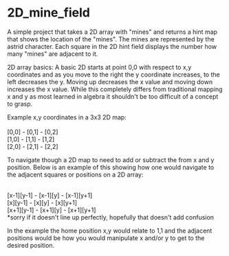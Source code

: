 # 2D_mine_field
A simple project that takes a 2D array with "mines" and returns a hint map that shows the location of the "mines".  The mines are represented by the astrid character.  Each square in the 2D hint field displays the number how many "mines" are adjacent to it.

2D array basics:
A basic 2D starts at point 0,0 with respect to x,y coordinates and as you move to the right the y coordinate increases, to the left decreases the y.  Moving up decreases the x value and moving down increases the x value.  While this completely differs from traditional mapping x and y as most learned in algebra it shouldn't be too difficult of a concept to grasp.

Example x,y coordinates in a 3x3 2D map:</br>
</br>[0,0] - [0,1] - [0,2]
</br>[1,0] - [1,1] - [1,2]
</br>[2,0] - [2,1] - [2,2]

To navigate though a 2D map to need to add or subtract the from x and y position.  Below is an example of this showing how one would navigate to the adjacent squares or positions on a 2D array:</br>

</br>[x-1][y-1] - [x-1][y] - [x-1][y+1]
</br> [x][y-1]  -  [x][y]  -  [x][y+1]
</br>[x+1][y-1] - [x+1][y] - [x+1][y+1]
<br> *sorry if it doesn't line up perfectly, hopefully that doesn't add confusion

In the example the home position x,y would relate to 1,1 and the adjacent positions would be how you would manipulate x and/or y to get to the desired position.
